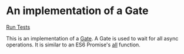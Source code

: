 # An implementation of a Gate

[Run Tests](https://ryanbard.github.io/javascript-coding-katas/concurrency/gate/gate.html)

This is an implementation of a [Gate](https://github.com/getify/You-Dont-Know-JS/blob/master/async%20%26%20performance/ch1.md).  A Gate is used to wait for all async operations.  It is similar to an ES6 Promise's [all](https://developer.mozilla.org/en-US/docs/Web/JavaScript/Reference/Global_Objects/Promise/all) function.
